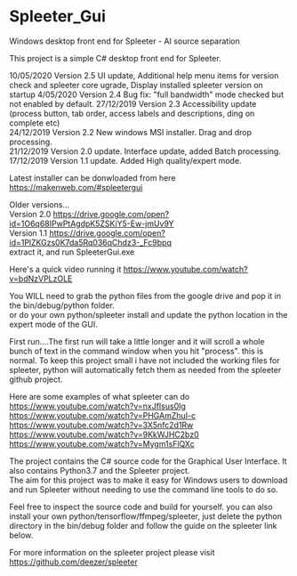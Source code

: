 # Spleeter_Gui
Windows desktop front end for Spleeter - AI source separation  

This project is a simple C# desktop front end for Spleeter. 

10/05/2020 Version 2.5 UI update, Additional help menu items for version check and spleeter core ugrade, Display installed spleeter version on startup
 4/05/2020 Version 2.4 Bug fix: "full bandwidth" mode checked but not enabled by default.
27/12/2019 Version 2.3 Accessibility update (process button, tab order, access labels and descriptions, ding on complete etc)   
24/12/2019 Version 2.2 New windows MSI installer. Drag and drop processing.  
21/12/2019 Version 2.0 update. Interface update, added Batch processing.  
17/12/2019 Version 1.1 update. Added High quality/expert mode.  

Latest installer can be donwloaded from here https://makenweb.com/#spleetergui  

Older versions...  
Version 2.0 https://drive.google.com/open?id=1O6q68IPwPtAgdpK5ZSKiY5-Ew-jmUv9Y  
Version 1.1 https://drive.google.com/open?id=1PlZKGzs0K7da5Rq036qChdz3-_Fc9bpq  
extract it, and run SpleeterGui.exe  


Here's a quick video running it https://www.youtube.com/watch?v=bdNzVPLzOLE  

You WILL need to grab the python files from the google drive and pop it in the bin/debug/python folder.  
or do your own python/spleeter install and update the python location in the expert mode of the GUI.  

First run....The first run will take a little longer and it will scroll a whole bunch of text in the command window when you hit "process". this is normal. To keep this project small i have not included the working files for spleeter, python will automatically fetch them as needed from the spleeter github project.

Here are some examples of what spleeter can do  
https://www.youtube.com/watch?v=nxJfIsus0Ig  
https://www.youtube.com/watch?v=PHGAmZhuI-c  
https://www.youtube.com/watch?v=3X5nfc2d1Rw  
https://www.youtube.com/watch?v=9KkWJHC2bz0  
https://www.youtube.com/watch?v=Mygm1sFlQXc  

The project contains the C# source code for the Graphical User Interface. It also contains Python3.7 and the Spleeter project.  
The aim for this project was to make it easy for Windows users to download and run Spleeter without needing to use the command line tools to do so.  


Feel free to inspect the source code and build for yourself. you can also install your own python/tensorflow/ffmpeg/spleeter, just delete the python directory in the bin/debug folder and follow the guide on the spleeter link below.  

For more information on the spleeter project please visit https://github.com/deezer/spleeter  

